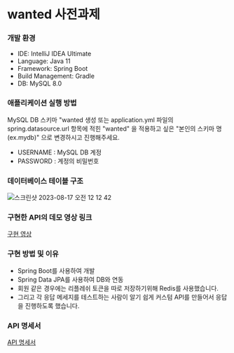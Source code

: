 # wanted 사전과제
### 개발 환경
- IDE: IntelliJ IDEA Ultimate
- Language: Java 11
- Framework: Spring Boot
- Build Management: Gradle
- DB: MySQL 8.0
### 애플리케이션 실행 방법
MySQL DB 스키마 "wanted 생성 또는 application.yml 파일의 spring.datasource.url 항목에 적힌 "wanted" 을 적용하고 싶은 "본인의 스키마 명(ex.mydb)" 으로 변경하시고 진행해주세요.
- USERNAME : MySQL DB 계정
- PASSWORD : 계정의 비밀번호
### 데이터베이스 테이블 구조
![스크린샷 2023-08-17 오전 12 12 42](https://github.com/Heo-y-y/wanted-pre-onboarding-backend/assets/112863029/edd2e4de-2877-44d2-978e-fa0e3baadcf0)
### 구현한 API의 데모 영상 링크
[구현 영상](https://www.youtube.com/watch?v=ovl2_sSPQkw)
### 구현 방법 및 이유
- Spring Boot를 사용하여 개발
- Spring Data JPA를 사용하여 DB와 연동
- 회원 같은 경우에는 리플레쉬 토큰을 따로 저장하기위해 Redis를 사용했습니다.
- 그리고 각 응답 메세지를 테스트하는 사람이 알기 쉽게 커스텀 API를 만들어서 응답을 진행하도록 했습니다.
### API 명세서
[API 명세서](https://documenter.getpostman.com/view/24205657/2s9Y5R168h)

